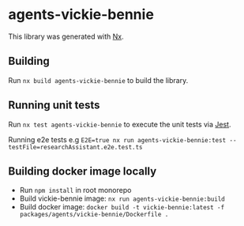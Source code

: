 # agents-vickie-bennie

This library was generated with [Nx](https://nx.dev).

## Building

Run `nx build agents-vickie-bennie` to build the library.

## Running unit tests

Run `nx test agents-vickie-bennie` to execute the unit tests via [Jest](https://jestjs.io).

Running e2e tests e.g
`E2E=true nx run agents-vickie-bennie:test --testFile=researchAssistant.e2e.test.ts`

## Building docker image locally

- Run `npm install` in root monorepo
- Build vickie-bennie image: `nx run agents-vickie-bennie:build`
- Build docker image:
  `docker build -t vickie-bennie:latest -f packages/agents/vickie-bennie/Dockerfile .`
